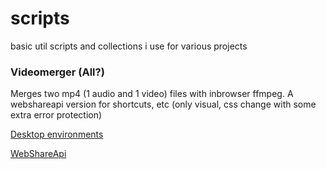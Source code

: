 # scripts

basic util scripts and collections i use for various projects

### Videomerger (All?)
Merges two mp4 (1 audio and 1 video) files with inbrowser ffmpeg.
A webshareapi version for shortcuts, etc (only visual, css change with some extra error protection)

[Desktop environments](https://www.github.com/H0l52/scripts/main/videomerger.html)

[WebShareApi](videomerger_IOS.html?v=https://v.redd.it/vjz99l0tg2k31/DASH_480&a=https://v.redd.it/vjz99l0tg2k31/audio)

